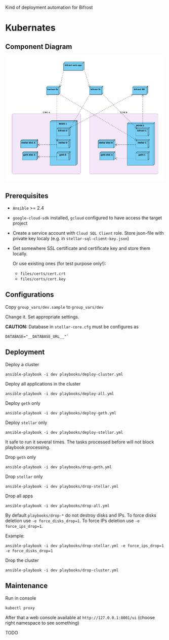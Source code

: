 Kind of deployment automation for Bifrost

# Kubernates 
## Component Diagram
![Component Diagram](docs/images/k8s-bifrost.png)

## Prerequisites
* `Ansible` >= 2.4
* `google-cloud-sdk` installed, `gcloud` configured to have access the target project
* Create a service account with `Cloud SQL Client` role. Store json-file with private key localy (e.g. in `stellar-sql-client-key.json`)
* Get somewhere SSL certificate and certificate key and store them locally.
  
  Or use existing ones (for test purpose only!):
  * `files/certs/cert.crt`
  * `files/certs/cert.key`

## Configurations
Copy `group_vars/dev.sample` to `group_vars/dev`

Change it. Set appropriate settings.

**CAUTION:** Database in `stellar-core.cfg` must be configures as
```text
DATABASE="__DATABASE_URL__"`
```

## Deployment
Deploy a cluster
```
ansible-playbook -i dev playbooks/deploy-cluster.yml 
```
Deploy all applications in the cluster
```
ansible-playbook -i dev playbooks/deploy-all.yml 
```
Deploy `geth` only
```
ansible-playbook -i dev playbooks/deploy-geth.yml 
```
Deploy `stellar` only
```
ansible-playbook -i dev playbooks/deploy-stellar.yml 
```
It safe to run it several times. The tasks processed before will not block playbook processing.

Drop `geth` only
```
ansible-playbook -i dev playbooks/drop-geth.yml 
```
Drop `stellar` only
```
ansible-playbook -i dev playbooks/drop-stellar.yml 
```
Drop all apps
```
ansible-playbook -i dev playbooks/drop-all.yml 
```

By default `playbooks/drop-*` do not destroy disks and IPs. To force disks deletion use `-e force_disks_drop=1`. To force IPs deletion use `-e force_ips_drop=1`.

Example:
```
ansible-playbook -i dev playbooks/drop-stellar.yml -e force_ips_drop=1 -e force_disks_drop=1
```

Drop the cluster
```
ansible-playbook -i dev playbooks/drop-cluster.yml 
```

## Maintenance

Run in console
```text
kubectl proxy
```

After that a web console available at `http://127.0.0.1:8001/ui` (choose right namespace to see something)

TODO

